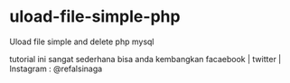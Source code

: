 # uload-file-simple-php
Uload file simple and delete php mysql

tutorial ini sangat sederhana bisa anda kembangkan
facaebook | twitter | Instagram : @refalsinaga
